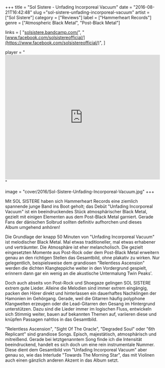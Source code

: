 +++
title = "Sol Sistere - Unfading Incorporeal Vacuum"
date = "2016-08-21T16:42:48"
slug ="sol-sistere-unfading-incorporeal-vacuum"
artist = ["Sol Sistere"]
category = ["Reviews"]
label = ["Hammerheart Records"]
genre = ["Atmospheric Black Metal", "Post-Black Metal"]

links = [
    "[solsistere.bandcamp.com/](https://solsistere.bandcamp.com/)",
    "[www.facebook.com/solsistereofficial/](https://www.facebook.com/solsistereofficial/)",
]

player = "<iframe style='border: 0; width: 100%; height: 406px;' src='https://bandcamp.com/EmbeddedPlayer/album=2844254415/size=large/bgcol=333333/linkcol=ffffff/artwork=none/transparent=true/' ></iframe>"

image = "cover/2016/Sol-Sistere-Unfading-Incorporeal-Vacuum.jpg"
+++

Mit SOL SISTERE haben sich Hammerheart Records eine ziemlich spannende junge Band ins Boot geholt; das Debüt "Unfading Incorporeal Vacuum" ist ein beeindruckendes Stück atmosphärischer Black Metal, gezielt mit einigen Elementen aus dem Post-Black Metal garniert. Gerade Fans der dänischen Solbrud sollten definitiv aufhorchen und dieses Album umgehend anhören!

Die Grundlage der knapp 50 Minuten von "Unfading Incorporeal Vacuum" ist melodischer Black Metal. Mal etwas traditioneller, mal etwas erhabener und verträumter. Die Atmosphäre ist eher melancholisch. Die gezielt eingesetzten Momente aus Post-Rock oder dem Post-Black Metal erweitern genau an den richtigen Stellen das Gesamtbild, ohne plakativ zu wirken. Nur gelegentlich, beispielsweise dem grandiosen "Relentless Ascension" werden die dichten Klangteppiche weiter in den Vordergrund gespielt, erinnern dann gar ein wenig an die akustische Untermalung Twin Peaks'.

Doch auch abseits von Post-Rock und Shoegaze gelingen SOL SISTERE extrem gute Lieder. Alleine die Melodien sind immer extrem eingängig, packen den Hörer direkt und hinterlassen ein dauerhaftes Nachklingen der Hamonien im Gehörgang. Gerade, weil die Gitarren häufig polyphone Klangwelten erzeugen oder die Lead-Gitarren den Gesang im Hintergrund unterstützen. Dazu sind die Lieder immer im logischen Fluss, entwickeln sich Stimmig weiter, bauen auf bekannten Themen auf, variieren diese und knüpfen Passagen nahtlos in das Gesamtbild.

"Relentless Ascension", "Sight Of The Oracle", "Degraded Soul" oder "6th Replicant" sind grandiose Songs. Episch, majestätisch, atmosphärisch und mitreißend. Gerade bei letztgenanntem Song finde ich die Intensität beeindruckend, handelt es sich doch um eine rein instrumentale Nummer. Diese dient dem Gesamtbild von "Unfading Incorporeal Vacuum" aber genau so, wie das Interlude "Towards The Morning Star", das mit Violinen auch einen gänzlich anderen Akzent in das Album setzt.
